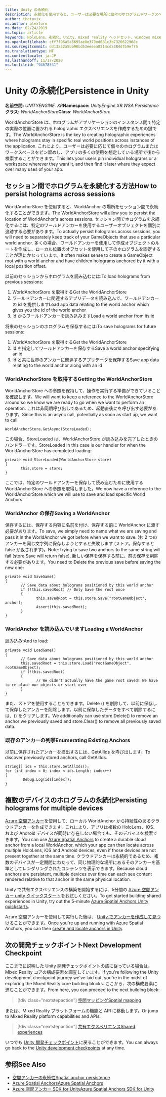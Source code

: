 ```yaml
---
title: Unity の永続化
description: 永続化を使用すると、ユーザーは必要な場所に個々のホログラムやワークスペースをピン留めし、アプリの多くの使用を想定している場所で後から検索することができます。
author: thetuvix
ms.author: alexturn
ms.date: 02/24/2019
ms.topic: article
keywords: HoloLens、永続化、Unity、mixed reality ヘッドセット、windows mixed reality ヘッドセット、仮想現実のヘッドセット
ms.openlocfilehash: cff7f05a5a5695ae8e379ed681c3b7320622968c
ms.sourcegitcommit: dd13a32a5bb90bd53eeeea8214cd5384d7b9ef76
ms.translationtype: MT
ms.contentlocale: ja-JP
ms.lasthandoff: 11/17/2020
ms.locfileid: "94678531"
---
```

# <a name="persistence-in-unity"></a><span data-ttu-id="607f8-104">Unity の永続化</span><span class="sxs-lookup"><span data-stu-id="607f8-104">Persistence in Unity</span></span>

<span data-ttu-id="607f8-105">**名前空間:** *UNITYENGINE. XR*</span><span class="sxs-lookup"><span data-stu-id="607f8-105">**Namespace:** *UnityEngine.XR.WSA.Persistence*</span></span><br>
<span data-ttu-id="607f8-106">**クラス:** *WorldAnchorStore*</span><span class="sxs-lookup"><span data-stu-id="607f8-106">**Class:** *WorldAnchorStore*</span></span>

<span data-ttu-id="607f8-107">WorldAnchorStore は、ホログラムがアプリケーションのインスタンス間で特定の実際の位置に置かれる holographic エクスペリエンスを作成するための鍵です。</span><span class="sxs-lookup"><span data-stu-id="607f8-107">The WorldAnchorStore is the key to creating holographic experiences where holograms stay in specific real world positions across instances of the application.</span></span> <span data-ttu-id="607f8-108">これにより、ユーザーは必要に応じて個々のホログラムまたはワークスペースをピン留めし、アプリの多くの使用を想定している場所で後から検索することができます。</span><span class="sxs-lookup"><span data-stu-id="607f8-108">This lets your users pin individual holograms or a workspace wherever they want it, and then find it later where they expect over many uses of your app.</span></span>

## <a name="how-to-persist-holograms-across-sessions"></a><span data-ttu-id="607f8-109">セッション間でホログラムを永続化する方法</span><span class="sxs-lookup"><span data-stu-id="607f8-109">How to persist holograms across sessions</span></span>

<span data-ttu-id="607f8-110">WorldAnchorStore を使用すると、WorldAnchor の場所をセッション間で永続化することができます。</span><span class="sxs-lookup"><span data-stu-id="607f8-110">The WorldAnchorStore will allow you to persist the location of WorldAnchor's across sessions.</span></span> <span data-ttu-id="607f8-111">セッション間でホログラムを永続化するには、特定のワールドアンカーを使用するユーザーオブジェクトを個別に追跡する必要があります。</span><span class="sxs-lookup"><span data-stu-id="607f8-111">To actually persist holograms across sessions, you will need to separately keep track of your GameObjects that use a particular world anchor.</span></span> <span data-ttu-id="607f8-112">多くの場合、ワールドアンカーを使用して作成オブジェクトのルートを作成し、ローカル位置のオフセットを使用して子のホログラムを固定することが理にかなっています。</span><span class="sxs-lookup"><span data-stu-id="607f8-112">It often makes sense to create a GameObject root with a world anchor and have children holograms anchored by it with a local position offset.</span></span>

<span data-ttu-id="607f8-113">以前のセッションからホログラムを読み込むには:</span><span class="sxs-lookup"><span data-stu-id="607f8-113">To load holograms from previous sessions:</span></span>
1. <span data-ttu-id="607f8-114">WorldAnchorStore を取得する</span><span class="sxs-lookup"><span data-stu-id="607f8-114">Get the WorldAnchorStore</span></span>
2. <span data-ttu-id="607f8-115">ワールドアンカーに関連するアプリデータを読み込んで、ワールドアンカーの id を提供します</span><span class="sxs-lookup"><span data-stu-id="607f8-115">Load app data relating to the world anchor which gives you the id of the world anchor</span></span>
3. <span data-ttu-id="607f8-116">Id からワールドアンカーを読み込みます</span><span class="sxs-lookup"><span data-stu-id="607f8-116">Load a world anchor from its id</span></span>

<span data-ttu-id="607f8-117">将来のセッションのホログラムを保存するには:</span><span class="sxs-lookup"><span data-stu-id="607f8-117">To save holograms for future sessions:</span></span>
1. <span data-ttu-id="607f8-118">WorldAnchorStore を取得する</span><span class="sxs-lookup"><span data-stu-id="607f8-118">Get the WorldAnchorStore</span></span>
2. <span data-ttu-id="607f8-119">Id を指定してワールドアンカーを保存する</span><span class="sxs-lookup"><span data-stu-id="607f8-119">Save a world anchor specifying an id</span></span>
3. <span data-ttu-id="607f8-120">Id と共に世界のアンカーに関連するアプリデータを保存する</span><span class="sxs-lookup"><span data-stu-id="607f8-120">Save app data relating to the world anchor along with an id</span></span>

### <a name="getting-the-worldanchorstore"></a><span data-ttu-id="607f8-121">WorldAnchorStore を取得する</span><span class="sxs-lookup"><span data-stu-id="607f8-121">Getting the WorldAnchorStore</span></span>

<span data-ttu-id="607f8-122">WorldAnchorStore への参照を保持して、操作を実行する準備ができていることを確認します。</span><span class="sxs-lookup"><span data-stu-id="607f8-122">We will want to keep a reference to the WorldAnchorStore around so we know we are ready to go when we want to perform an operation.</span></span> <span data-ttu-id="607f8-123">これは非同期呼び出しであるため、起動直後にを呼び出す必要があります。</span><span class="sxs-lookup"><span data-stu-id="607f8-123">Since this is an async call, potentially as soon as start up, we want to call</span></span>

```
WorldAnchorStore.GetAsync(StoreLoaded);
```

<span data-ttu-id="607f8-124">この場合、StoreLoaded は、WorldAnchorStore が読み込みを完了したときのハンドラーです。</span><span class="sxs-lookup"><span data-stu-id="607f8-124">StoreLoaded in this case is our handler for when the WorldAnchorStore has completed loading:</span></span>

```
private void StoreLoaded(WorldAnchorStore store)
{
       this.store = store;
}
```

<span data-ttu-id="607f8-125">ここでは、特定のワールドアンカーを保存して読み込むために使用する WorldAnchorStore への参照を取得しました。</span><span class="sxs-lookup"><span data-stu-id="607f8-125">We now have a reference to the WorldAnchorStore which we will use to save and load specific World Anchors.</span></span>

### <a name="saving-a-worldanchor"></a><span data-ttu-id="607f8-126">WorldAnchor の保存</span><span class="sxs-lookup"><span data-stu-id="607f8-126">Saving a WorldAnchor</span></span>

<span data-ttu-id="607f8-127">保存するには、保存する内容に名前を付け、保存する前に WorldAnchor に渡す必要があります。</span><span class="sxs-lookup"><span data-stu-id="607f8-127">To save, we simply need to name what we are saving and pass it in the WorldAnchor we got before when we want to save.</span></span> <span data-ttu-id="607f8-128">注: 2 つのアンカーを同じ文字列に保存しようとすると失敗します (ストア。保存すると false が返されます)。</span><span class="sxs-lookup"><span data-stu-id="607f8-128">Note: trying to save two anchors to the same string will fail (store.Save will return false).</span></span> <span data-ttu-id="607f8-129">新しい保存を保存する前に、前の保存を削除する必要があります。</span><span class="sxs-lookup"><span data-stu-id="607f8-129">You need to Delete the previous save before saving the new one:</span></span>

```
private void SaveGame()
{
       // Save data about holograms positioned by this world anchor
       if (!this.savedRoot) // Only Save the root once
       {
              this.savedRoot = this.store.Save("rootGameObject", anchor);
              Assert(this.savedRoot);
       }
}
```

### <a name="loading-a-worldanchor"></a><span data-ttu-id="607f8-130">WorldAnchor を読み込んでいます</span><span class="sxs-lookup"><span data-stu-id="607f8-130">Loading a WorldAnchor</span></span>

<span data-ttu-id="607f8-131">読み込み:</span><span class="sxs-lookup"><span data-stu-id="607f8-131">And to load:</span></span>

```
private void LoadGame()
{
       // Save data about holograms positioned by this world anchor
       this.savedRoot = this.store.Load("rootGameObject", rootGameObject);
       if (!this.savedRoot)
       {
              // We didn't actually have the game root saved! We have to re-place our objects or start over
       }
}
```

<span data-ttu-id="607f8-132">また、ストアを使用することもできます。Delete () を削除して、以前に保存して保存したアンカーを削除します。以前に保存したデータをすべて削除するには、() をクリアします。</span><span class="sxs-lookup"><span data-stu-id="607f8-132">We additionally can use store.Delete() to remove an anchor we previously saved and store.Clear() to remove all previously saved data.</span></span>

### <a name="enumerating-existing-anchors"></a><span data-ttu-id="607f8-133">既存のアンカーの列挙</span><span class="sxs-lookup"><span data-stu-id="607f8-133">Enumerating Existing Anchors</span></span>

<span data-ttu-id="607f8-134">以前に保存されたアンカーを検出するには、GetAllIds を呼び出します。</span><span class="sxs-lookup"><span data-stu-id="607f8-134">To discover previously stored anchors, call GetAllIds.</span></span>

```
string[] ids = this.store.GetAllIds();
for (int index = 0; index < ids.Length; index++)
{
        Debug.Log(ids[index]);
}
```

## <a name="persisting-holograms-for-multiple-devices"></a><span data-ttu-id="607f8-135">複数のデバイスのホログラムの永続化</span><span class="sxs-lookup"><span data-stu-id="607f8-135">Persisting holograms for multiple devices</span></span>

<span data-ttu-id="607f8-136"><a href="https://docs.microsoft.com/azure/spatial-anchors/overview" target="_blank">Azure 空間アンカー</a>を使用して、ローカル WorldAnchor から持続性のあるクラウドアンカーを作成できます。これにより、アプリは複数の HoloLens、iOS、および Android デバイスが同時に存在しない場合でも、そのデバイスを検索できます。</span><span class="sxs-lookup"><span data-stu-id="607f8-136">You can use <a href="https://docs.microsoft.com/azure/spatial-anchors/overview" target="_blank">Azure Spatial Anchors</a> to create a durable cloud anchor from a local WorldAnchor, which your app can then locate across multiple HoloLens, iOS and Android devices, even if those devices are not present together at the same time.</span></span>  <span data-ttu-id="607f8-137">クラウドアンカーは永続的であるため、複数のデバイスが一定期間にわたって、同じ物理的な場所にあるそのアンカーを基準としてレンダリングされたコンテンツを表示できます。</span><span class="sxs-lookup"><span data-stu-id="607f8-137">Because cloud anchors are persistent, multiple devices over time can each see content rendered relative to that anchor in the same physical location.</span></span>

<span data-ttu-id="607f8-138">Unity で共有エクスペリエンスの構築を開始するには、5分間の <a href="https://docs.microsoft.com/azure/spatial-anchors/unity-overview" target="_blank">Azure 空間アンカー unity クイックスタート</a>をお試しください。</span><span class="sxs-lookup"><span data-stu-id="607f8-138">To get started building shared experiences in Unity, try out the 5-minute <a href="https://docs.microsoft.com/azure/spatial-anchors/unity-overview" target="_blank">Azure Spatial Anchors Unity quickstarts</a>.</span></span>

<span data-ttu-id="607f8-139">Azure 空間アンカーを使用して実行した後は、 <a href="https://docs.microsoft.com/azure/spatial-anchors/concepts/create-locate-anchors-unity" target="_blank">Unity でアンカーを作成して見つける</a>ことができます。</span><span class="sxs-lookup"><span data-stu-id="607f8-139">Once you're up and running with Azure Spatial Anchors, you can then <a href="https://docs.microsoft.com/azure/spatial-anchors/concepts/create-locate-anchors-unity" target="_blank">create and locate anchors in Unity</a>.</span></span>

## <a name="next-development-checkpoint"></a><span data-ttu-id="607f8-140">次の開発チェックポイント</span><span class="sxs-lookup"><span data-stu-id="607f8-140">Next Development Checkpoint</span></span>

<span data-ttu-id="607f8-141">ここまでに説明した Unity 開発チェックポイントの旅に従っている場合は、Mixed Reality コアの構成要素を調査しています。</span><span class="sxs-lookup"><span data-stu-id="607f8-141">If you're following the Unity development checkpoint journey we've laid out, you're in the midst of exploring the Mixed Reality core building blocks.</span></span> <span data-ttu-id="607f8-142">ここから、次の構成要素に進むことができます。</span><span class="sxs-lookup"><span data-stu-id="607f8-142">From here, you can proceed to the next building block:</span></span>

> [!div class="nextstepaction"]
> [<span data-ttu-id="607f8-143">空間マッピング</span><span class="sxs-lookup"><span data-stu-id="607f8-143">Spatial mapping</span></span>](spatial-mapping-in-unity.md)

<span data-ttu-id="607f8-144">または、Mixed Reality プラットフォームの機能と API に移動します。</span><span class="sxs-lookup"><span data-stu-id="607f8-144">Or jump to Mixed Reality platform capabilities and APIs:</span></span>

> [!div class="nextstepaction"]
> [<span data-ttu-id="607f8-145">共有エクスペリエンス</span><span class="sxs-lookup"><span data-stu-id="607f8-145">Shared experiences</span></span>](shared-experiences-in-unity.md)

<span data-ttu-id="607f8-146">いつでも [Unity 開発チェックポイント](unity-development-overview.md#2-core-building-blocks)に戻ることができます。</span><span class="sxs-lookup"><span data-stu-id="607f8-146">You can always go back to the [Unity development checkpoints](unity-development-overview.md#2-core-building-blocks) at any time.</span></span>

## <a name="see-also"></a><span data-ttu-id="607f8-147">参照</span><span class="sxs-lookup"><span data-stu-id="607f8-147">See Also</span></span>
* [<span data-ttu-id="607f8-148">空間アンカーの永続性</span><span class="sxs-lookup"><span data-stu-id="607f8-148">Spatial anchor persistence</span></span>](../../design/coordinate-systems.md#spatial-anchor-persistence)
* <span data-ttu-id="607f8-149"><a href="https://docs.microsoft.com/azure/spatial-anchors" target="_blank">Azure Spatial Anchors</a></span><span class="sxs-lookup"><span data-stu-id="607f8-149"><a href="https://docs.microsoft.com/azure/spatial-anchors" target="_blank">Azure Spatial Anchors</a></span></span>
* <span data-ttu-id="607f8-150"><a href="https://docs.microsoft.com/dotnet/api/Microsoft.Azure.SpatialAnchors" target="_blank">Azure 空間アンカー SDK for Unity</a></span><span class="sxs-lookup"><span data-stu-id="607f8-150"><a href="https://docs.microsoft.com/dotnet/api/Microsoft.Azure.SpatialAnchors" target="_blank">Azure Spatial Anchors SDK for Unity</a></span></span>
